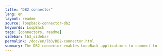 ```yaml
---
title: "DB2 connector"
lang: en
layout: readme
source: loopback-connector-db2
keywords: LoopBack
tags: [connectors, readme]
sidebar: lb3_sidebar
permalink: /doc/en/lb3/DB2-connector.html
summary: The DB2 connector enables LoopBack applications to connect to DB2 data sources. 
---
```

